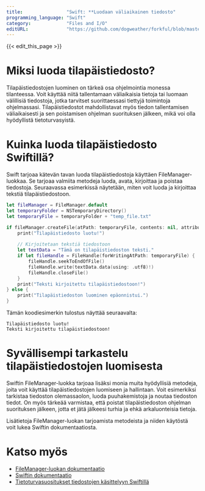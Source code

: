```yaml
---
title:                "Swift: **Luodaan väliaikainen tiedosto"
programming_language: "Swift"
category:             "Files and I/O"
editURL:              "https://github.com/dogweather/forkful/blob/master/content/fi/swift/creating-a-temporary-file.md"
---
```


{{< edit_this_page >}}

# Miksi luoda tilapäistiedosto?

Tilapäistiedostojen luominen on tärkeä osa ohjelmointia monessa tilanteessa. Voit käyttää niitä tallentamaan väliaikaisia tietoja tai luomaan välillisiä tiedostoja, jotka tarvitset suorittaessasi tiettyjä toimintoja ohjelmassasi. Tilapäistiedostot mahdollistavat myös tiedon tallentamisen väliaikaisesti ja sen poistamisen ohjelman suorituksen jälkeen, mikä voi olla hyödyllistä tietoturvasyistä.

# Kuinka luoda tilapäistiedosto Swiftillä?

Swift tarjoaa kätevän tavan luoda tilapäistiedostoja käyttäen FileManager-luokkaa. Se tarjoaa valmiita metodeja luoda, avata, kirjoittaa ja poistaa tiedostoja. Seuraavassa esimerkissä näytetään, miten voit luoda ja kirjoittaa tekstiä tilapäistiedostoon.

```Swift
let fileManager = FileManager.default
let temporaryFolder = NSTemporaryDirectory()
let temporaryFile = temporaryFolder + "temp_file.txt"

if fileManager.createFile(atPath: temporaryFile, contents: nil, attributes: nil) {
    print("Tilapäistiedosto luotu!")
    
    // Kirjoitetaan tekstiä tiedostoon
    let textData = "Tämä on tilapäistiedoston teksti."
    if let fileHandle = FileHandle(forWritingAtPath: temporaryFile) {
        fileHandle.seekToEndOfFile()
        fileHandle.write(textData.data(using: .utf8)!)
        fileHandle.closeFile()
    }
    print("Teksti kirjoitettu tilapäistiedostoon!")
} else {
    print("Tilapäistiedoston luominen epäonnistui.")
}
```

Tämän koodiesimerkin tulostus näyttää seuraavalta:

```
Tilapäistiedosto luotu!
Teksti kirjoitettu tilapäistiedostoon!
```

# Syvällisempi tarkastelu tilapäistiedostojen luomisesta

Swiftin FileManager-luokka tarjoaa lisäksi monia muita hyödyllisiä metodeja, joita voit käyttää tilapäistiedostojen luomiseen ja hallintaan. Voit esimerkiksi tarkistaa tiedoston olemassaolon, luoda puuhakemistoja ja noutaa tiedoston tiedot. On myös tärkeää varmistaa, että poistat tilapäistiedoston ohjelman suorituksen jälkeen, jotta et jätä jälkeesi turhia ja ehkä arkaluonteisia tietoja.

Lisätietoja FileManager-luokan tarjoamista metodeista ja niiden käytöstä voit lukea Swiftin dokumentaatiosta.

# Katso myös

* [FileManager-luokan dokumentaatio](https://developer.apple.com/documentation/foundation/filemanager)
* [Swiftin dokumentaatio](https://docs.swift.org/swift-book/LanguageGuide/TheBasics.html)
* [Tietoturvasuositukset tiedostojen käsittelyyn Swiftillä](https://docs.swift.org/swift-book/LanguageGuide/TheBasics.html)